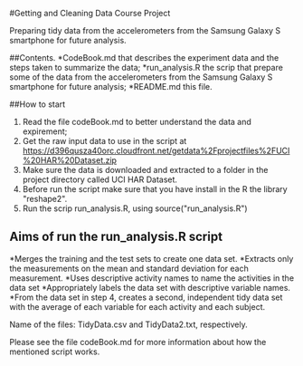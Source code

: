#Getting and Cleaning Data Course Project

Preparing tidy data from the accelerometers from the Samsung Galaxy S smartphone for future analysis.

##Contents.
*CodeBook.md that describes the experiment data and the steps taken to summarize the data;
*run_analysis.R the scrip that prepare some of the data from the accelerometers from the Samsung Galaxy S smartphone for future analysis;
*README.md this file.

##How to start
1. Read the file codeBook.md to better understand the data and expirement;
2. Get the raw input data to use in the script at 
	https://d396qusza40orc.cloudfront.net/getdata%2Fprojectfiles%2FUCI%20HAR%20Dataset.zip
3. Make sure the data is downloaded and extracted to a folder in the project directory called UCI HAR Dataset.
3. Before run the script make sure that you have install in the R the library "reshape2".
3. Run the scrip run_analysis.R, using source("run_analysis.R")


## Aims of run the run_analysis.R script
*Merges the training and the test sets to create one data set.
*Extracts only the measurements on the mean and standard deviation for each measurement.
*Uses descriptive activity names to name the activities in the data set
*Appropriately labels the data set with descriptive variable names.
*From the data set in step 4, creates a second, independent tidy data set with the average of each variable for each activity and each subject.

Name of the files: TidyData.csv and TidyData2.txt, respectively.

Please see the file codeBook.md for more information about how the mentioned script works.


